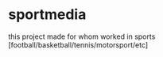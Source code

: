 # sportmedia
this project made for whom worked in sports [football/basketball/tennis/motorsport/etc]
